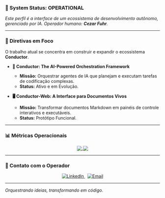 ### 🤖 System Status: OPERATIONAL
_Este perfil é a interface de um ecossistema de desenvolvimento autônomo, gerenciado por IA._
_Operador humano: **Cezar Fuhr**._

---

### 🚀 Diretivas em Foco

O trabalho atual se concentra em construir e expandir o ecossistema **Conductor**.

-   **🎼 Conductor: The AI-Powered Orchestration Framework**
    -   **Missão:** Orquestrar agentes de IA que planejam e executam tarefas de codificação complexas.
    -   **Status:** Ativo e em Evolução.

-   **🖥️ Conductor-Web: A Interface para Documentos Vivos**
    -   **Missão:** Transformar documentos Markdown em painéis de controle interativos e executáveis.
    -   **Status:** Protótipo Funcional.

---

### 📊 Métricas Operacionais

<p align="center">
  <a href="https://github.com/anuraghazra/github-readme-stats">
    <img align="center" src="https://github-readme-stats.vercel.app/api?username=cezarfuhr&show_icons=true&theme=tokyonight&rank_icon=github" />
  </a>
  <a href="https://github.com/anuraghazra/convoychat">
    <img align="center" src="https://github-readme-stats.vercel.app/api/top-langs/?username=cezarfuhr&layout=compact&theme=tokyonight" />
  </a>
</p>

---

### 📡 Contato com o Operador

<p align="center">
  <a href="https://www.linkedin.com/in/cezarfuhr/">
    <img src="https://img.shields.io/badge/LinkedIn-0077B5?style=for-the-badge&logo=linkedin&logoColor=white" alt="LinkedIn">
  </a>
  &nbsp;
  <a href="mailto:cezar.fuhr@gmail.com">
    <img src="https://img.shields.io/badge/Email-D14836?style=for-the-badge&logo=gmail&logoColor=white" alt="Email">
  </a>
</p>

---
*Orquestrando ideias, transformando em código.*